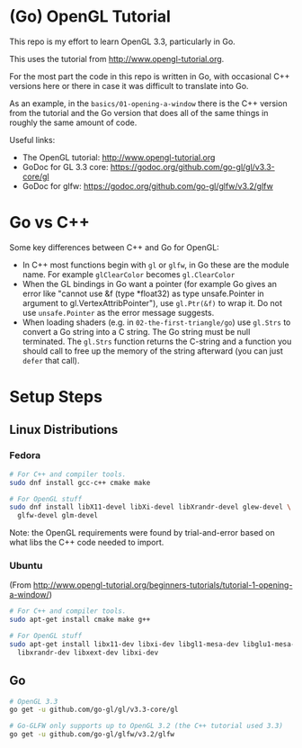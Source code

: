 # (Go) OpenGL Tutorial

This repo is my effort to learn OpenGL 3.3, particularly in Go.

This uses the tutorial from <http://www.opengl-tutorial.org>.

For the most part the code in this repo is written in Go, with occasional
C++ versions here or there in case it was difficult to translate into Go.

As an example, in the `basics/01-opening-a-window` there is the C++
version from the tutorial and the Go version that does all of the same
things in roughly the same amount of code.

Useful links:

* The OpenGL tutorial: <http://www.opengl-tutorial.org>
* GoDoc for GL 3.3 core: <https://godoc.org/github.com/go-gl/gl/v3.3-core/gl>
* GoDoc for glfw: <https://godoc.org/github.com/go-gl/glfw/v3.2/glfw>

# Go vs C++

Some key differences between C++ and Go for OpenGL:

* In C++ most functions begin with `gl` or `glfw`, in Go these are the
  module name. For example `glClearColor` becomes `gl.ClearColor`
* When the GL bindings in Go want a pointer (for example Go gives an
  error like "cannot use &f (type \*float32) as type unsafe.Pointer in
  argument to gl.VertexAttribPointer"), use `gl.Ptr(&f)` to wrap it.
  Do not use `unsafe.Pointer` as the error message suggests.
* When loading shaders (e.g. in `02-the-first-triangle/go`) use `gl.Strs`
  to convert a Go string into a C string. The Go string must be null
  terminated. The `gl.Strs` function returns the C-string and a function
  you should call to free up the memory of the string afterward (you can
  just `defer` that call).

# Setup Steps

## Linux Distributions

### Fedora

```bash
# For C++ and compiler tools.
sudo dnf install gcc-c++ cmake make

# For OpenGL stuff
sudo dnf install libX11-devel libXi-devel libXrandr-devel glew-devel \
  glfw-devel glm-devel
```

Note: the OpenGL requirements were found by trial-and-error based on what libs
the C++ code needed to import.

### Ubuntu

(From <http://www.opengl-tutorial.org/beginners-tutorials/tutorial-1-opening-a-window/>)

```bash
# For C++ and compiler tools.
sudo apt-get install cmake make g++

# For OpenGL stuff
sudo apt-get install libx11-dev libxi-dev libgl1-mesa-dev libglu1-mesa-dev \
  libxrandr-dev libxext-dev libxi-dev
```

## Go

```bash
# OpenGL 3.3
go get -u github.com/go-gl/gl/v3.3-core/gl

# Go-GLFW only supports up to OpenGL 3.2 (the C++ tutorial used 3.3)
go get -u github.com/go-gl/glfw/v3.2/glfw
```

